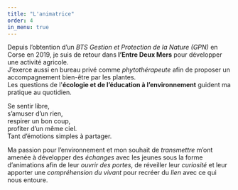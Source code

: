 ```yaml
---
title: "L'animatrice"
order: 4
in_menu: true
---
```

Depuis l’obtention d’un _BTS Gestion et Protection de la Nature (GPN)_ en Corse en 2019, je suis de retour dans **l’Entre Deux Mers** pour développer 
une activité agricole.   
J’exerce aussi en bureau privé comme _phytothérapeute_ afin de proposer un accompagnement bien-être par les plantes.   
Les questions de l'**écologie et de l’éducation à l’environnement** guident ma pratique au quotidien.  


Se sentir libre,   
s’amuser d’un rien,   
respirer un bon coup,   
profiter d’un même ciel.   
Tant d’émotions simples à partager.  

Ma passion pour l’environnement et mon souhait de _transmettre_ m’ont amenée à développer des _échanges_ avec les jeunes sous la forme d’animations afin de leur _ouvrir des portes_, de réveiller 
leur _curiosité_ et leur apporter une _compréhension du vivant_ pour recréer du _lien_ avec ce qui nous entoure. 